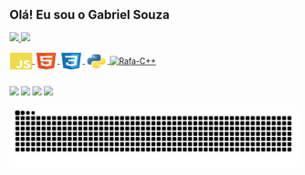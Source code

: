 ## Olá! Eu sou o Gabriel Souza

<div>
  <a href="https://github.com/gabrielsouza525">
  <img height="230em" src="https://github-readme-stats.vercel.app/api?username=gabrielsouza525&show_icons=true&theme=dracula&include_all_commits=true&count_private=true"/>
  <img height="230em" src="https://github-readme-stats.vercel.app/api/top-langs/?username=gabrielsouza525&layout=compact&langs_count=16&theme=dracula"/>
</div>

<div style="display: inline_block"><br>
  <img align="center" alt="Rafa-Js" height="30" width="40" src="https://raw.githubusercontent.com/devicons/devicon/master/icons/javascript/javascript-plain.svg">
  <img align="center" alt="Rafa-HTML" height="30" width="40" src="https://raw.githubusercontent.com/devicons/devicon/master/icons/html5/html5-original.svg">
  <img align="center" alt="Rafa-CSS" height="30" width="40" src="https://raw.githubusercontent.com/devicons/devicon/master/icons/css3/css3-original.svg">
  <img align="center" alt="Rafa-Python" height="30" width="40" src="https://raw.githubusercontent.com/devicons/devicon/master/icons/python/python-original.svg">
  <img align="center" alt="Rafa-C++" height="30" width="40" src="https://cdn.jsdelivr.net/gh/devicons/devicon@latest/icons/cplusplus/cplusplus-original.svg">
</div>

##

<div>
  
  <a href="https://instagram.com/gabrielsouzaatc" target="_blank"><img src="https://img.shields.io/badge/Instagram-E4405F?style=for-the-badge&logo=instagram&logoColor=white" target="_blank"></a> <a href = "mailto:contato@rafaballerini.tech"><img src="https://img.shields.io/badge/Gmail-D14836?style=for-the-badge&logo=gmail&logoColor=white" target="_blank"></a> <a href="https://web.whatsapp.com/send?phone=55997631475" target="_blank"><img src="https://img.shields.io/badge/WhatsApp-25D366?style=for-the-badge&logo=whatsapp&logoColor=white" target="_blank"></a> <a href="https://www.linkedin.com/in/gabriel-souza-5930b6332/" target="_blank"><img src="https://img.shields.io/badge/LinkedIn-0077B5?style=for-the-badge&logo=linkedin&logoColor=white" target="_blank"></a>

</div>

<picture align="center">
  <source media="(prefers-color-scheme: dark)" srcset="https://raw.githubusercontent.com/gabrielsouza525/gabrielsouza525/output/github-contribution-grid-snake-dark.svg">
  <source media="(prefers-color-scheme: light)" srcset="https://raw.githubusercontent.com/gabrielsouza525/gabrielsouza525/output/github-contribution-grid-snake-dark.svg">
  <img align="center" alt="github contribution grid snake animation" src="https://raw.githubusercontent.com/gabrielsouza525/gabrielsouza525/output/github-contribution-grid-snake.svg">
</picture>
